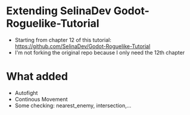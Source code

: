 # Extending SelinaDev Godot-Roguelike-Tutorial
- Starting from chapter 12 of this tutorial: https://github.com/SelinaDev/Godot-Roguelike-Tutorial
- I'm not forking the original repo because I only need the 12th chapter

# What added 
- Autofight  
- Continous Movement 
- Some checking: nearest_enemy, intersection,...
